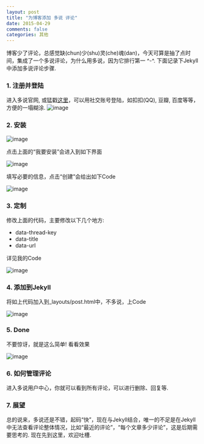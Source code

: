 ```yaml
---
layout: post
title: "为博客添加 多说 评论"
date: 2015-04-29
comments: false
categories: 其他
---
```

博客少了评论，总感觉缺(chun)少(shu)灵(che)魂(dan)，今天可算是抽了点时间，集成了一个多说评论，为什么用多说，因为它排行第一 ^-^. 下面记录下Jekyll中添加多说评论步骤.

### 1. 注册并登陆
进入多说官网, 或猛戳[这里](http://duoshuo.com/)，可以用社交账号登陆，如扣扣(QQ), 豆瓣, 百度等等，方便的一塌糊涂.
![image](http://7ximmr.com1.z0.glb.clouddn.com/duoshuo_install_0.jpg)

### 2. 安装
![image](http://7ximmr.com1.z0.glb.clouddn.com/duoshuo_install_1.jpg)

点击上面的“我要安装”会进入到如下界面

![image](http://7ximmr.com1.z0.glb.clouddn.com/duoshuo_install_2.jpg)

填写必要的信息，点击“创建”会给出如下Code

![image](http://7ximmr.com1.z0.glb.clouddn.com/duoshuo_install_3.jpg)

### 3. 定制
修改上面的代码，主要修改以下几个地方:

* data-thread-key
* data-title
* data-url

详见我的Code

![image](http://7ximmr.com1.z0.glb.clouddn.com/duoshuo_install_4.jpg)

### 4. 添加到Jekyll
将如上代码加入到_layouts/post.html中，不多说，上Code

![image](http://7ximmr.com1.z0.glb.clouddn.com/duoshuo_install_5.jpg)

### 5. Done
不要惊讶，就是这么简单! 看看效果

![image](http://7ximmr.com1.z0.glb.clouddn.com/duoshuo_install_6.jpg)

### 6. 如何管理评论
进入多说用户中心，你就可以看到所有评论，可以进行删除、回复等.

### 7. 展望
总的说来，多说还是不错，起码“快”，现在与Jekyll结合，唯一的不足是在Jekyll中无法查看评论整体情况，比如“最近的评论”，“每个文章多少评论”，这是后期需要思考的. 现在先到这里，欢迎吐槽.

